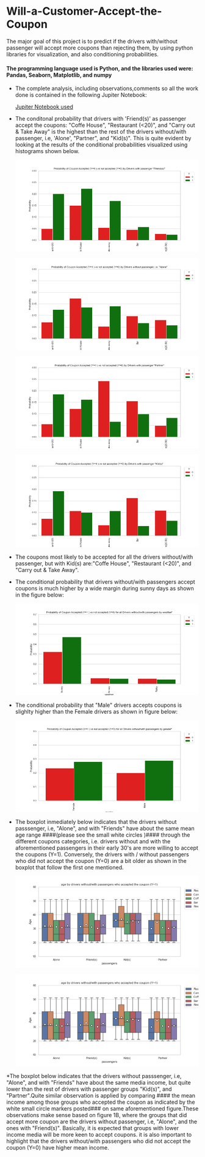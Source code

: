 # Will-a-Customer-Accept-the-Coupon #
The major goal of this project is to predict if the drivers with/without passenger will accept more coupons than rejecting them, by using python libraries for visualization, and also conditioning probabilities.

#### The programming language used is Python, and the libraries used were: Pandas, Seaborn, Matplotlib, and numpy ####

* The complete analysis, including observations,comments so all the work done is contained in the following Jupiter Notebook:

    [Jupiter Notebook used](https://github.com/Leopard-2019/Will-a-Customer-Accept-the-Coupon/blob/main/notebook/prompt_assig5_1.ipynb)

 
*  The conditonal probability that drivers with 'Friend(s)' as passenger accept the coupons: "Coffe House",
  "Restaurant (<20)", and "Carry out & Take Away"  is the highest than the rest of the drivers without/with passenger, i.e, 'Alone', "Partner", and "Kid(s)". This is quite evident by looking at the results of the conditional probabilities visualized using histograms shown below.
   
   ![](images/barplotprobabilityacceptnoacceptcouponbyfriendpassanger.png)
   
   ![](images/barplotprobabilityacceptnoacceptcouponbyalonepassanger.png)
   
   ![](images/barplotprobabilityacceptnoacceptcouponbypartnerpassanger.png)
   
   ![](images/barplotprobabilityacceptnoacceptcouponbykidspassanger.png)

* The coupons most likely to be accepted for all the drivers without/with passenger, but with Kid(s) are:"Coffe House",
  "Restaurant (<20)", and "Carry out & Take Away".
  
 * The conditional probability that drivers without/with passengers accept coupons  is much higher by a wide margin during sunny days as shown in the
   figure below:
 
    ![](images/barplotprobabilityacceptnoacceptcouponbyweather.png)
    
 * The conditional probability that "Male" drivers  accepts coupons  is slighlty higher than the Female drivers as shown in figure below:

    ![](images/barplotprobabilityacceptnoacceptcouponbygender.png)
    
 * The boxplot inmediately below indicates that the drivers without passsenger, i.e, "Alone", and with "Friends"  have about the same mean age range ####(please see the small white circles )#### through the different coupons categories, i.e. drivers without and with the aforementioned passengers in their early 30's are more willing to accept the coupons (Y=1). Conversely, the drivers with / without passengers who did not accept the coupon (Y=0) are a bit older as shown in the boxplot that follow the first one mentioned.

    ![](images/boxplotagesacceptbypassenger.png)
    
    ![](images/boxplotagesacceptbypassenger.png)
    
  *The boxplot below indicates that the drivers without passsenger, i.e, "Alone", and with "Friends" have about the same media income, but quite lower than the rest of drivers with  passenger groups  "Kid(s)", and "Partner".Quite similar observation is applied by comparing #### the mean income among those groups who accepted the coupon as indicated by the white small circle markers posted### on same aforementioned figure.These observations make sense based on figure 1B, where the groups that did accept more coupon are the drivers without passenger, i.e, "Alone", and the ones with "Friend(s)". Basically, it is expected that groups with lower income media will be more keen to accept coupons. it is also important to highlight that the drivers without/with passengers who did not accept the coupon (Y=0) have higher mean income.
    
  
